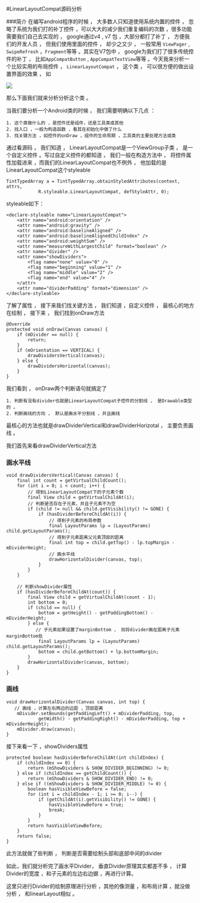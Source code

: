 #LinearLayoutCompat源码分析

###简介
在编写android程序的时候 ， 大多数人只知道使用系统内置的控件 ， 忽略了系统为我们打的补丁控件 ，可以大大的减少我们重复编码的次数 ，很多功能需要我们自己去实现的 ， google通过v4 , v7 包 ，大部分都打了补丁 ， 方便我们的开发人员  ， 但我们使用里面的控件 ， 却少之又少 ， 一般常用 `ViewPager` , `SwipeRefresh` ，`Fragment`等等 。其实在V7包中 ， google为我们打了很多传统控件的补丁 ， 比如`AppCompatButton` , `AppCompatTextView`等等 。今天我来分析一个比较实用的布局控件 ， `LinearLayoutCompat` ， 这个类 ， 可以很方便的做出设置界面的效果 ， 如

![](https://git.oschina.net/dnqianduan/android_homework/raw/master/%E5%8A%A8%E8%84%91%E5%AE%89%E5%8D%93_%E9%9D%9E%E6%88%91(%E6%9C%B1%E5%8B%87)/%E7%AC%AC%E4%B8%80%E6%AC%A1%E4%BD%9C%E4%B8%9A/LinearLayoutCompat.png?dir=0&filepath=%E5%8A%A8%E8%84%91%E5%AE%89%E5%8D%93_%E9%9D%9E%E6%88%91%28%E6%9C%B1%E5%8B%87%29%2F%E7%AC%AC%E4%B8%80%E6%AC%A1%E4%BD%9C%E4%B8%9A%2FLinearLayoutCompat.png&oid=a94aa706cea7db38955964b3c78af9386d3ac033&sha=05c512d72a6da23250892becf20dc427c27c895d)

那么下面我们就来分析分析这个类 。

当我们要分析一个Android类的时候 ， 我们需要明确以下几点 ：

	1. 这个类做什么的 ，是控件还是组件，还是工具类或其他
	2. 找入口 ，一般为构造函数 ，看其在初始化中做了什么
	3. 找关键方法 ，如控件的onDraw ，组件的生命周期 ，工具类的主要处理方法或类

通过看源码 ， 我们知道 ， LinearLayoutCompat是一个ViewGroup子类 ， 是一个自定义控件  。写过自定义控件的都知道 ， 我们一般在构造方法中 ， 将控件属性加载进来 ，而我们的LinearLayoutCompat也不例外 ， 他加载的是LinearLayoutCompat这个styleable


	TintTypedArray a = TintTypedArray.obtainStyledAttributes(context, attrs,
                R.styleable.LinearLayoutCompat, defStyleAttr, 0);

styleable如下：

	<declare-styleable name="LinearLayoutCompat">
        <attr name="android:orientation" />
        <attr name="android:gravity" />
        <attr name="android:baselineAligned" />
        <attr name="android:baselineAlignedChildIndex" />
        <attr name="android:weightSum" />
        <attr name="measureWithLargestChild" format="boolean" />
        <attr name="divider" />
        <attr name="showDividers">
            <flag name="none" value="0" />
            <flag name="beginning" value="1" />
            <flag name="middle" value="2" />
            <flag name="end" value="4" />
        </attr>
        <attr name="dividerPadding" format="dimension" />
    </declare-styleable>

了解了属性 ， 接下来我们找关键方法 ， 我们知道 ，自定义控件 ， 最核心的地方在绘制 ， 接下来 ， 我们找到onDraw方法

	@Override
    protected void onDraw(Canvas canvas) {
        if (mDivider == null) {
            return;
        }
        if (mOrientation == VERTICAL) {
            drawDividersVertical(canvas);
        } else {
            drawDividersHorizontal(canvas);
        }
    }
	
我们看到 ， onDraw两个判断语句就搞定了 

 	1. 判断有没有divider也就是LinearLayoutCompat子控件的分割线 ， 是Drawable类型的 。
 	2. 判断画线的方向 ， 默认是画水平分割线 ，并且画线

最核心的方法也就是drawDividerVertical和drawDividerHorizotal ， 主要负责画线 。

我们首先来看drawDividerVertical方法 

### 画水平线

	void drawDividersVertical(Canvas canvas) {
        final int count = getVirtualChildCount();
        for (int i = 0; i < count; i++) {
            // 得到LinearLayoutCompat下的子元素个数
            final View child = getVirtualChildAt(i);
            // 判断是否存在子元素，并且子元素不为空
            if (child != null && child.getVisibility() != GONE) {
                if (hasDividerBeforeChildAt(i)) {
                    // 得到子元素的布局参数
                    final LayoutParams lp = (LayoutParams) child.getLayoutParams();
                    // 得到子元素距离父元素顶部的距离
                    final int top = child.getTop() - lp.topMargin - mDividerHeight;
                    // 画水平线
                    drawHorizontalDivider(canvas, top);
                }
            }
        }
        
        // 判断showDivider属性
        if (hasDividerBeforeChildAt(count)) {
            final View child = getVirtualChildAt(count - 1);
            int bottom = 0;
            if (child == null) {
                bottom = getHeight() - getPaddingBottom() - mDividerHeight;
            } else {
               // 子元素如果设置了marginBottom ， 则将divider画在距离子元素marginBottom处
                final LayoutParams lp = (LayoutParams) child.getLayoutParams();
                bottom = child.getBottom() + lp.bottomMargin;
            }
            drawHorizontalDivider(canvas, bottom);
        }
    }

### 画线

	void drawHorizontalDivider(Canvas canvas, int top) {
       // 画线 ，计算左右两边的边距 ，顶部距离
        mDivider.setBounds(getPaddingLeft() + mDividerPadding, top,
                getWidth() - getPaddingRight() - mDividerPadding, top + mDividerHeight);
        mDivider.draw(canvas);
    }

接下来看一下 ，showDividers属性

	protected boolean hasDividerBeforeChildAt(int childIndex) {
        if (childIndex == 0) {
            return (mShowDividers & SHOW_DIVIDER_BEGINNING) != 0;
        } else if (childIndex == getChildCount()) {
            return (mShowDividers & SHOW_DIVIDER_END) != 0;
        } else if ((mShowDividers & SHOW_DIVIDER_MIDDLE) != 0) {
            boolean hasVisibleViewBefore = false;
            for (int i = childIndex - 1; i >= 0; i--) {
                if (getChildAt(i).getVisibility() != GONE) {
                    hasVisibleViewBefore = true;
                    break;
                }
            }
            return hasVisibleViewBefore;
        }
        return false;
    }

此方法就做了些判断 ， 判断是否需要绘制头部和底部中间的divider

如此，我们就分析完了画水平Divider， 垂直Divider原理其实都差不多  ， 计算Divider的宽度 ，和子元素的左边右边据 ，再进行计算。

这里只进行Divider的绘制原理进行分析 ，其他的像测量 ，和布局计算 ，就没做分析 ， 和linearLayout相似 。